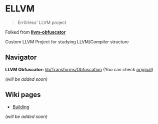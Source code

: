 # ELLVM 

> Err0rless' LLVM project 

Folked from [**llvm-obfuscator**](https://github.com/obfuscator-llvm/obfuscator/tree/llvm-4.0)

Custom LLVM Project for studying LLVM/Compiler structure

## Navigator

**LLVM Obfuscator:** [lib/Transforms/Obfuscation](https://github.com/err0rless/ellvm/tree/master/lib/Transforms/Obfuscation) (You can check [original](https://github.com/obfuscator-llvm/obfuscator/tree/llvm-4.0/lib/Transforms/Obfuscation))

*(will be added soon)*

## Wiki pages
* [Building](https://github.com/err0rless/ellvm/wiki/Clone-and-build)

*(will be added soon)*
